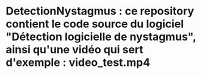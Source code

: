 # DetectionNystagmus : ce repository contient le code source du logiciel "Détection logicielle de nystagmus", ainsi qu'une vidéo qui sert d'exemple : video_test.mp4
